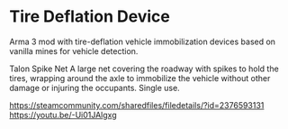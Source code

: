 # Tire Deflation Device

Arma 3 mod with tire-deflation vehicle immobilization devices based on vanilla mines for vehicle detection.

Talon Spike Net
A large net covering the roadway with spikes to hold the tires, wrapping around the axle to immobilize the vehicle without other damage or injuring the occupants. Single use.

https://steamcommunity.com/sharedfiles/filedetails/?id=2376593131
https://youtu.be/-Ui01JAlgxg
